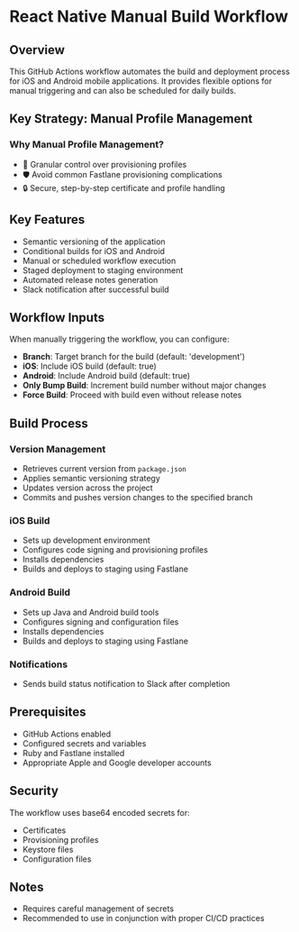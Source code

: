 # React Native Manual Build Workflow

## Overview

This GitHub Actions workflow automates the build and deployment process for iOS and Android mobile applications. It provides flexible options for manual triggering and can also be scheduled for daily builds.

## Key Strategy: Manual Profile Management

### Why Manual Profile Management?
- 🔧 Granular control over provisioning profiles
- 🛡️ Avoid common Fastlane provisioning complications
- 🔒 Secure, step-by-step certificate and profile handling

## Key Features

- Semantic versioning of the application
- Conditional builds for iOS and Android
- Manual or scheduled workflow execution
- Staged deployment to staging environment
- Automated release notes generation
- Slack notification after successful build

## Workflow Inputs

When manually triggering the workflow, you can configure:

- **Branch**: Target branch for the build (default: 'development')
- **iOS**: Include iOS build (default: true)
- **Android**: Include Android build (default: true)
- **Only Bump Build**: Increment build number without major changes
- **Force Build**: Proceed with build even without release notes

## Build Process

### Version Management
- Retrieves current version from `package.json`
- Applies semantic versioning strategy
- Updates version across the project
- Commits and pushes version changes to the specified branch

### iOS Build
- Sets up development environment
- Configures code signing and provisioning profiles
- Installs dependencies
- Builds and deploys to staging using Fastlane

### Android Build
- Sets up Java and Android build tools
- Configures signing and configuration files
- Installs dependencies
- Builds and deploys to staging using Fastlane

### Notifications
- Sends build status notification to Slack after completion

## Prerequisites

- GitHub Actions enabled
- Configured secrets and variables
- Ruby and Fastlane installed
- Appropriate Apple and Google developer accounts

## Security

The workflow uses base64 encoded secrets for:
- Certificates
- Provisioning profiles
- Keystore files
- Configuration files

## Notes

- Requires careful management of secrets
- Recommended to use in conjunction with proper CI/CD practices